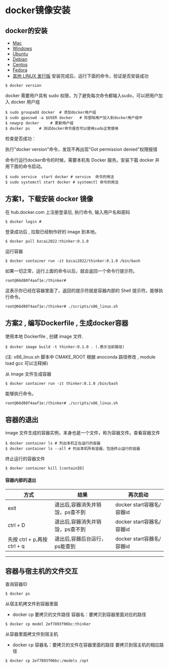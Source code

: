 # docker镜像安装
## docker的安装
* [Mac](https://docs.docker.com/desktop/install/mac-install/)
* [Windows](https://docs.docker.com/desktop/install/windows-install/)
* [Ubuntu](https://docs.docker.com/engine/install/ubuntu/)
* [Debian](https://docs.docker.com/engine/install/debian/)
* [Centos](https://docs.docker.com/engine/install/centos/)
* [Fedora](https://docs.docker.com/engine/install/fedora/)
* [其他 LINUX 发行版](https://docs.docker.com/engine/install/binaries/)
安装完成后，运行下面的命令，验证是否安装成功
```Shell
$ docker version
```
docker 需要用户具有 sudo 权限，为了避免每次命令都输入sudo，可以把用户加入 docker 用户组
```Shell
$ sudo groupadd docker  # 添加docker用户组
$ sudo gpasswd -a $USER docker   # 将登陆用户加入到docker用户组中
$ newgrp docker     # 更新用户组
$ docker ps    # 测试docker命令是否可以使用sudo正常使用
```
检查是否成功：

执行"docker version"命令，发现不再出现"Got permission denied"权限报错

命令行运行docker命令的时候，需要本机有 Docker 服务。安装下载 docker 并用下面的命令启动。
```Shell
$ sudo service  start docker # service  命令的用法
$ sudo systemctl start docker # systemctl 命令的用法
```

## 方案1，下载安装 docker 镜像
在 hub.docker.com 上注册登录后, 执行命令, 输入用户名和密码
```Shell
$ docker login # 
```

登录成功后 , 拉取已经制作好的 image 到本地。
```Shell
$ docker pull bzcai2022:thinker:0.1.0
```
运行容器
```Shell
$ docker container run -it bzcai2022/thinker:0.1.0 /bin/bash
``` 

如果一切正常，运行上面的命令以后，就会返回一个命令行提示符。
```Shell
root@66d80f4aaf1e:/thinker#
```  

这表示你已经在容器里面了，返回的提示符就是容器内部的 Shell 提示符。能够执行命令。
```Shell
root@66d80f4aaf1e:/thinker# ./scripts/x86_linux.sh
```
## 方案2 , 编写Dockerfile , 生成docker容器
使用本地 Dockerfile , 创建 image 文件. 
```Shell
$ docker image build -t thinker:0.1.0 . (.表示当前路径)
```
(注: x86_linux.sh 脚本中 CMAKE_ROOT 根据 anoconda 路径修改 , module load gcc 可以注释掉)


从 image 文件生成容器
```Shell
$ docker container run -it thinker:0.1.0 /bin/bash
```
能够执行命令。
```Shell
root@66d80f4aaf1e:/thinker# ./scripts/x86_linux.sh
```
## 容器的退出
image 文件生成的容器实例，本身也是一个文件，称为容器文件。查看容器文件
```Shell
$ docker container ls # 列出本机正在运行的容器
$ docker container ls --all # 列出本机所有容器，包括终止运行的容器
```
终止运行的容器文件
```Shell
$ docker container kill [containID] 
```

#### 容器内部的退出
|  方式  |  结果       |  再次启动  |
| ----   | ----        |----   |
|exit     |退出后,容器消失并销毁，ps查不到|docker start容器名/容器id|
|ctrl + D     |退出后,容器消失并销毁，ps查不到|docker start容器名/容器id|
|先按 ctrl + p,再按 ctrl + q  |退出后,容器后台运行，ps能查到|docker start容器名/容器id|

***

## 容器与宿主机的文件交互
查询容器ID
```Shell
$ docker ps 
```
从宿主机拷文件到容器里面
* docker cp 要拷贝的文件路径 容器名：要拷贝到容器里面对应的路径
```Shell
$ docker cp model 2ef7893f06bc:thinker  
```
从容器里面拷文件到宿主机
* docker cp 容器名：要拷贝的文件在容器里面的路径       要拷贝到宿主机的相应路径
```Shell
$ docker cp 2ef7893f06bc:/models /opt
```
